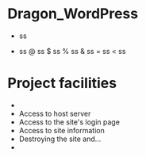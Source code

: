 # Dragon_WordPress


+ ss
- ss
@ ss
$ ss
% ss
& ss
= ss
< ss

# Project facilities
*
* Access to host server
* Access to the site's login page
* Access to site information
* Destroying the site and...
*
